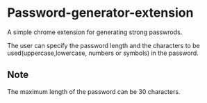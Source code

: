 
# Password-generator-extension

A simple chrome extension for generating strong passwrods.

The user can specify the password length and the characters to be used(uppercase,lowercase, numbers or symbols) in the password.



## Note

The maximum length of the password can be 30 characters.
